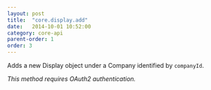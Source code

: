 ```yaml
---
layout: post
title:  "core.display.add"
date:   2014-10-01 10:52:00
category: core-api
parent-order: 1
order: 3
---
```


Adds a new Display object under a Company identified by `companyId`.

*This method requires OAuth2 authentication.*

